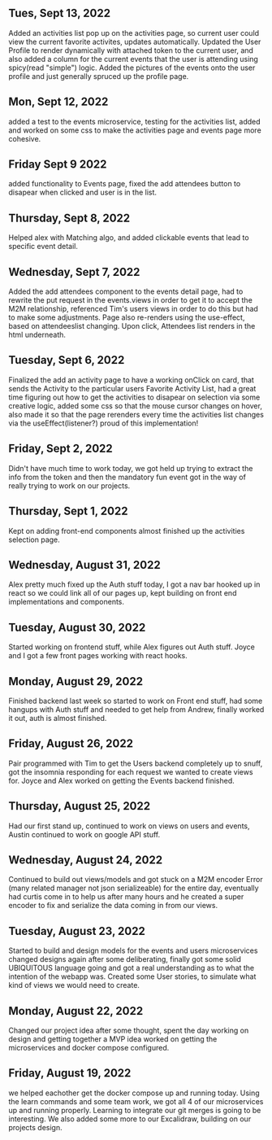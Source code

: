 ## Tues, Sept 13, 2022
Added an activities list pop up on the activities page, so current user could view the current favorite activites, updates automatically. Updated the User Profile to render dynamically with attached token to the current user, and also added a column for the current events that the user is attending using spicy(read "simple") logic. Added the pictures of the events onto the user profile and just generally spruced up the profile page.

## Mon, Sept 12, 2022
added a test to the events microservice, testing for the activities list, added and worked on some css to make the activities page and events page more cohesive.

## Friday Sept 9 2022
added functionality to Events page, fixed the add attendees button to disapear when clicked and user is in the list.

## Thursday, Sept 8, 2022
Helped alex with Matching algo, and added clickable events that lead to specific event detail.

## Wednesday, Sept 7, 2022
Added the add attendees component to the events detail page, had to rewrite the put request in the events.views in order to get it to accept the M2M relationship, referenced Tim's users views in order to do this but had to make some adjustments. Page also re-renders using the use-effect, based on attendeeslist changing. Upon click, Attendees list renders in the html underneath. 
## Tuesday, Sept 6, 2022
Finalized the add an activity page to have a working onClick on card, that sends the Activity to the particular users Favorite Activity List, had a great time figuring out how to get the activities to disapear on selection via some creative logic, added some css so that the mouse cursor changes on hover, also made it so that the page rerenders every time the activities list changes via the useEffect(listener?) proud of this implementation!
## Friday, Sept 2, 2022
Didn't have much time to work today, we got held up trying to extract the info from the token and then the mandatory fun event got in the way of really trying to work on our projects.

## Thursday, Sept 1, 2022
Kept on adding front-end components almost finished up the activities selection page.

## Wednesday, August 31, 2022
Alex pretty much fixed up the Auth stuff today, 
I got a nav bar hooked up in react so we could link all of our pages up, kept building on front end implementations and components. 

## Tuesday, August 30, 2022
Started working on frontend stuff, while Alex figures out Auth stuff. 
Joyce and I got a few front pages working with react hooks.

## Monday, August 29, 2022
Finished backend last week so started to work on Front end stuff, had some hangups with Auth stuff and needed to get help from Andrew, finally worked it out, auth is almost finished.

## Friday, August 26, 2022
Pair programmed with Tim to get the Users backend completely up to snuff, got the insomnia responding for each request we wanted to create views for. Joyce and Alex worked on getting the Events backend finished.

## Thursday, August 25, 2022
Had our first stand up, continued to work on views on users and events, Austin continued to work on google API stuff.
## Wednesday, August 24, 2022
Continued to build out views/models and got stuck on a M2M encoder Error (many related manager not json serializeable) for the entire day, eventually had curtis come in to help us after many hours and he created a super encoder to fix and serialize the data coming in from our views. 
## Tuesday, August 23, 2022
Started to build and design models for the events and users microservices
changed designs again after some deliberating, finally got some solid UBIQUITOUS language going and got a real understanding as to what the intention of the webapp was. Created some User stories, to simulate what kind of views we would need to create. 
## Monday, August 22, 2022
Changed our project idea after some thought,
spent the day working on design and getting together a MVP idea
worked on getting the microservices and docker compose configured. 

## Friday, August 19, 2022
we helped eachother get the docker compose up and running today. Using the learn commands and some team work, we got all 4 of our microservices up and running properly. Learning to integrate our git merges is going to be interesting. We also added some more to our Excalidraw, building on our projects design.
